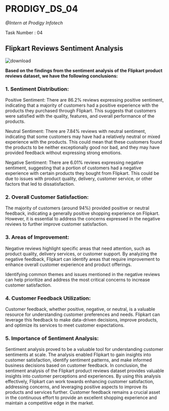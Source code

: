# PRODIGY_DS_04
*@Intern at Prodigy Infotech*

Task Number : 04
## Flipkart Reviews Sentiment Analysis
![download](https://github.com/shubham19nijwala/PRODIGY_DS_04/assets/130289158/e927611a-4b62-4614-a0c5-5c18e7042701)

**Based on the findings from the sentiment analysis of the Flipkart product reviews dataset, we have the following conclusions:**

### **1. Sentiment Distribution:**

Positive Sentiment: There are 86.2% reviews expressing positive sentiment, indicating that a majority of customers had a positive experience with the products they purchased through Flipkart. This suggests that customers were satisfied with the quality, features, and overall performance of the products.

Neutral Sentiment: There are 7.84% reviews with neutral sentiment, indicating that some customers may have had a relatively neutral or mixed experience with the products. This could mean that these customers found the products to be neither exceptionally good nor bad, and they may have provided feedback without expressing strong emotions.

Negative Sentiment: There are 6.01% reviews expressing negative sentiment, suggesting that a portion of customers had a negative experience with certain products they bought from Flipkart. This could be due to issues with product quality, delivery, customer service, or other factors that led to dissatisfaction.

### **2. Overall Customer Satisfaction:**

The majority of customers (around 94%) provided positive or neutral feedback, indicating a generally positive shopping experience on Flipkart. However, it is essential to address the concerns expressed in the negative reviews to further improve customer satisfaction.
### **3. Areas of Improvement:**

Negative reviews highlight specific areas that need attention, such as product quality, delivery services, or customer support. By analyzing the negative feedback, Flipkart can identify areas that require improvement to enhance overall customer experience and product offerings.

Identifying common themes and issues mentioned in the negative reviews can help prioritize and address the most critical concerns to increase customer satisfaction.

### **4. Customer Feedback Utilization:**

Customer feedback, whether positive, negative, or neutral, is a valuable resource for understanding customer preferences and needs. Flipkart can leverage this feedback to make data-driven decisions, improve products, and optimize its services to meet customer expectations.
### **5. Importance of Sentiment Analysis:**

Sentiment analysis proved to be a valuable tool for understanding customer sentiments at scale. The analysis enabled Flipkart to gain insights into customer satisfaction, identify sentiment patterns, and make informed business decisions based on customer feedback.
In conclusion, the sentiment analysis of the Flipkart product reviews dataset provides valuable insights into customer perceptions and experiences. By using this analysis effectively, Flipkart can work towards enhancing customer satisfaction, addressing concerns, and leveraging positive aspects to improve its products and services further. Customer feedback remains a crucial asset in the continuous effort to provide an excellent shopping experience and maintain a competitive edge in the market.
